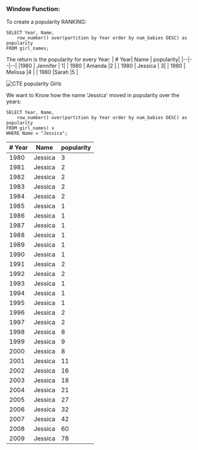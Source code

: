 ### Window Function: 
To create a popularity RANKING: 
```
SELECT Year, Name,
	row_number() over(partition by Year order by num_babies DESC) as popularity
FROM girl_names;
```
The return is the popularity for every Year:
|  # Year| Name	 | popularity|
|--|--|--|
|1980	  |  Jennifer	| 1|
| 1980	 | Amanda	 |2 |
| 1980	 |  Jessica	| 3|
| 1980	 | Melissa	 |4 |
| 1980	 |Sarah	  |5 |

![CTE popularity Girls](https://github.com/mfernandezcean/BabyNames/assets/105746149/6c1ee764-51bf-4e5b-99b7-6e6c0595853d)

We want to Know how the name 'Jessica' moved in popularity over the years:

```
SELECT Year, Name,
	row_number() over(partition by Year order by num_babies DESC) as popularity
FROM girl_names) x 
WHERE Name = "Jessica";
```
|# Year  |Name	  | popularity|
|--|--|--|
| 1980	 | Jessica	 |3 |
| 1981	 | Jessica	  | 2|
| 1982 | Jessica	  | 2|
| 1983 | Jessica	  | 2|
| 1984 |Jessica	   | 2|
| 1985 |Jessica	   |1 |
|  1986| Jessica	  | 1|
|  1987| Jessica	  | 1|
|  1988| Jessica	  |1 |
|  1989| Jessica	  | 1|
| 1990 | Jessica	  | 1|
|  1991| Jessica	  | 2|
| 1992 |Jessica	   |2 |
| 1993 | Jessica	  | 1|
|  1994| Jessica	  | 1|
|1995  | Jessica	  | 1|
|  1996|Jessica	   |2 |
| 1997 |  Jessica	 | 2|
|  1998| Jessica	  | 8|
| 1999 | Jessica	  |9 |
| 2000 | Jessica	  |8 |
| 2001 |Jessica	   |11 |
|  2002| Jessica	  | 16|
| 2003 | Jessica	  | 18|
| 2004 | Jessica	  | 21|
| 2005 | Jessica	  | 27|
| 2006 |  Jessica	 | 32|
| 2007 | Jessica	  |42|
|2008  | Jessica	  | 60|
|2009 |Jessica	   |78 |
